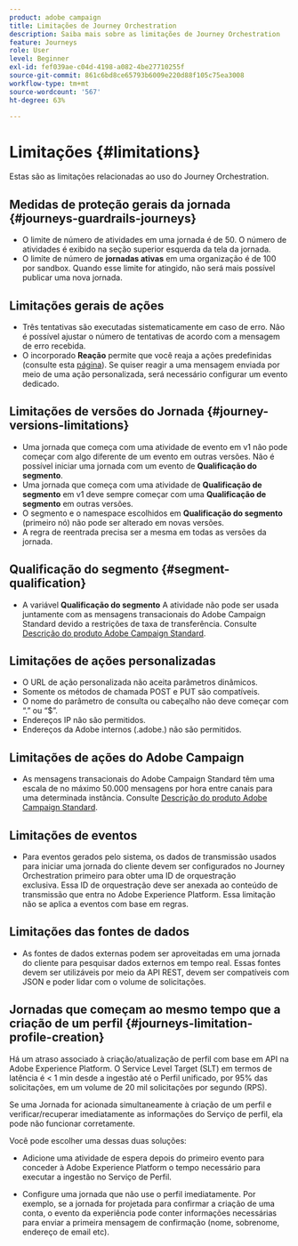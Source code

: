 ```yaml
---
product: adobe campaign
title: Limitações de Journey Orchestration
description: Saiba mais sobre as limitações de Journey Orchestration
feature: Journeys
role: User
level: Beginner
exl-id: fef039ae-c04d-4198-a082-4be27710255f
source-git-commit: 861c6bd8ce65793b6009e220d88f105c75ea3008
workflow-type: tm+mt
source-wordcount: '567'
ht-degree: 63%

---
```


# Limitações {#limitations}

Estas são as limitações relacionadas ao uso do Journey Orchestration.

## Medidas de proteção gerais da jornada {#journeys-guardrails-journeys}

* O limite de número de atividades em uma jornada é de 50. O número de atividades é exibido na seção superior esquerda da tela da jornada.
* O limite de número de **jornadas ativas** em uma organização é de 100 por sandbox. Quando esse limite for atingido, não será mais possível publicar uma nova jornada.

## Limitações gerais de ações

* Três tentativas são executadas sistematicamente em caso de erro. Não é possível ajustar o número de tentativas de acordo com a mensagem de erro recebida. 
* O incorporado **Reação** permite que você reaja a ações predefinidas (consulte esta [página](../building-journeys/reaction-events.md)). Se quiser reagir a uma mensagem enviada por meio de uma ação personalizada, será necessário configurar um evento dedicado. 

## Limitações de versões do Jornada {#journey-versions-limitations}

* Uma jornada que começa com uma atividade de evento em v1 não pode começar com algo diferente de um evento em outras versões. Não é possível iniciar uma jornada com um evento de **Qualificação do segmento**.
* Uma jornada que começa com uma atividade de **Qualificação de segmento** em v1 deve sempre começar com uma **Qualificação de segmento** em outras versões.
* O segmento e o namespace escolhidos em **Qualificação do segmento** (primeiro nó) não pode ser alterado em novas versões.
* A regra de reentrada precisa ser a mesma em todas as versões da jornada.

## Qualificação do segmento {#segment-qualification}

* A variável **Qualificação do segmento** A atividade não pode ser usada juntamente com as mensagens transacionais do Adobe Campaign Standard devido a restrições de taxa de transferência. Consulte [Descrição do produto Adobe Campaign Standard](https://helpx.adobe.com/legal/product-descriptions/campaign-standard.html). 
 
## Limitações de ações personalizadas

* O URL de ação personalizada não aceita parâmetros dinâmicos. 
* Somente os métodos de chamada POST e PUT são compatíveis. 
* O nome do parâmetro de consulta ou cabeçalho não deve começar com “.” ou “$”. 
* Endereços IP não são permitidos. 
* Endereços da Adobe internos (.adobe.) não são permitidos.
 
## Limitações de ações do Adobe Campaign

* As mensagens transacionais do Adobe Campaign Standard têm uma escala de no máximo 50.000 mensagens por hora entre canais para uma determinada instância. Consulte [Descrição do produto Adobe Campaign Standard](https://helpx.adobe.com/legal/product-descriptions/campaign-standard.html). 
 
## Limitações de eventos

* Para eventos gerados pelo sistema, os dados de transmissão usados para iniciar uma jornada do cliente devem ser configurados no Journey Orchestration primeiro para obter uma ID de orquestração exclusiva. Essa ID de orquestração deve ser anexada ao conteúdo de transmissão que entra no Adobe Experience Platform. Essa limitação não se aplica a eventos com base em regras.
 
## Limitações das fontes de dados

* As fontes de dados externas podem ser aproveitadas em uma jornada do cliente para pesquisar dados externos em tempo real. Essas fontes devem ser utilizáveis por meio da API REST, devem ser compatíveis com JSON e poder lidar com o volume de solicitações.

## Jornadas que começam ao mesmo tempo que a criação de um perfil {#journeys-limitation-profile-creation}

Há um atraso associado à criação/atualização de perfil com base em API na Adobe Experience Platform. O Service Level Target (SLT) em termos de latência é &lt; 1 min desde a ingestão até o Perfil unificado, por 95% das solicitações, em um volume de 20 mil solicitações por segundo (RPS).

Se uma Jornada for acionada simultaneamente à criação de um perfil e verificar/recuperar imediatamente as informações do Serviço de perfil, ela pode não funcionar corretamente.

Você pode escolher uma dessas duas soluções:

* Adicione uma atividade de espera depois do primeiro evento para conceder à Adobe Experience Platform o tempo necessário para executar a ingestão no Serviço de Perfil.

* Configure uma jornada que não use o perfil imediatamente. Por exemplo, se a jornada for projetada para confirmar a criação de uma conta, o evento da experiência pode conter informações necessárias para enviar a primeira mensagem de confirmação (nome, sobrenome, endereço de email etc).
